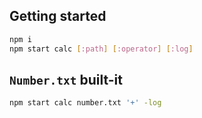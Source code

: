 ## Getting started
```bash
npm i
npm start calc [:path] [:operator] [:log]
```

## `Number.txt` built-it
```bash
npm start calc number.txt '+' -log
```